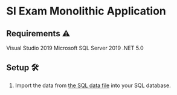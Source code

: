 # SI Exam Monolithic Application

## Requirements ⚠

Visual Studio 2019
Microsoft SQL Server 2019
.NET 5.0

## Setup 🛠

1. Import the data from [the SQL data file](./sql_data/si_exam_data.sql) into your SQL database.
